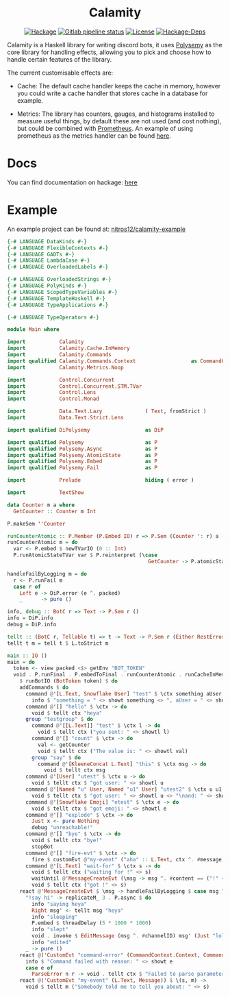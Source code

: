 <h1 align="center">Calamity</h1>

<!-- [![Hackage](https://img.shields.io/hackage/v/calamity)](https://hackage.haskell.org/package/calamity) -->
<!-- [![Gitlab pipeline status](https://img.shields.io/gitlab/pipeline/nitros12/calamity)](https://gitlab.com/nitros12/calamity/pipelines) -->
<!-- [![License](https://img.shields.io/github/license/nitros12/calamity)](https://github.com/nitros12/calamity/blob/master/LICENSE) -->
<!-- [![Hackage-Deps](https://img.shields.io/hackage-deps/v/calamity)](https://hackage.haskell.org/package/calamity) -->

<p align="center">
  <a href="https://hackage.haskell.org/package/calamity"><img src="https://img.shields.io/hackage/v/calamity" alt="Hackage"></a>
  <a href="https://gitlab.com/nitros12/calamity/pipelines"><img src="https://img.shields.io/gitlab/pipeline/nitros12/calamity" alt="Gitlab pipeline status"></a>
  <a href="https://github.com/nitros12/calamity/blob/master/LICENSE"><img src="https://img.shields.io/github/license/nitros12/calamity" alt="License"></a>
  <a href="https://hackage.haskell.org/package/calamity"><img src="https://img.shields.io/hackage-deps/v/calamity" alt="Hackage-Deps"></a>
</p>

Calamity is a Haskell library for writing discord bots, it uses
[Polysemy](https://hackage.haskell.org/package/polysemy) as the core library for
handling effects, allowing you to pick and choose how to handle certain features
of the library.

The current customisable effects are:

* Cache: The default cache handler keeps the cache in memory, however you could
  write a cache handler that stores cache in a database for example.

* Metrics: The library has counters, gauges, and histograms installed to measure
  useful things, by default these are not used (and cost nothing), but could be
  combined with [Prometheus](https://hackage.haskell.org/package/prometheus). An
  example of using prometheus as the metrics handler can be found
  [here](https://github.com/nitros12/calamity-example).

# Docs

You can find documentation on hackage: [here](https://hackage.haskell.org/package/calamity)

# Example

An example project can be found at:
[nitros12/calamity-example](https://github.com/nitros12/calamity-example)

``` haskell
{-# LANGUAGE DataKinds #-}
{-# LANGUAGE FlexibleContexts #-}
{-# LANGUAGE GADTs #-}
{-# LANGUAGE LambdaCase #-}
{-# LANGUAGE OverloadedLabels #-}

{-# LANGUAGE OverloadedStrings #-}
{-# LANGUAGE PolyKinds #-}
{-# LANGUAGE ScopedTypeVariables #-}
{-# LANGUAGE TemplateHaskell #-}
{-# LANGUAGE TypeApplications #-}

{-# LANGUAGE TypeOperators #-}

module Main where

import           Calamity
import           Calamity.Cache.InMemory
import           Calamity.Commands
import qualified Calamity.Commands.Context                  as CommandContext
import           Calamity.Metrics.Noop

import           Control.Concurrent
import           Control.Concurrent.STM.TVar
import           Control.Lens
import           Control.Monad

import           Data.Text.Lazy              ( Text, fromStrict )
import           Data.Text.Strict.Lens

import qualified DiPolysemy                  as DiP

import qualified Polysemy                    as P
import qualified Polysemy.Async              as P
import qualified Polysemy.AtomicState        as P
import qualified Polysemy.Embed              as P
import qualified Polysemy.Fail               as P

import           Prelude                     hiding ( error )

import           TextShow

data Counter m a where
  GetCounter :: Counter m Int

P.makeSem ''Counter

runCounterAtomic :: P.Member (P.Embed IO) r => P.Sem (Counter ': r) a -> P.Sem r a
runCounterAtomic m = do
  var <- P.embed $ newTVarIO (0 :: Int)
  P.runAtomicStateTVar var $ P.reinterpret (\case
                                              GetCounter -> P.atomicState (\v -> (v + 1, v))) m

handleFailByLogging m = do
  r <- P.runFail m
  case r of
    Left e -> DiP.error (e ^. packed)
    _      -> pure ()

info, debug :: BotC r => Text -> P.Sem r ()
info = DiP.info
debug = DiP.info

tellt :: (BotC r, Tellable t) => t -> Text -> P.Sem r (Either RestError Message)
tellt t m = tell t $ L.toStrict m

main :: IO ()
main = do
  token <- view packed <$> getEnv "BOT_TOKEN"
  void . P.runFinal . P.embedToFinal . runCounterAtomic . runCacheInMemory . runMetricsPrometheusIO . useConstantPrefix "!"
    $ runBotIO (BotToken token) $ do
    addCommands $ do
      command @'[L.Text, Snowflake User] "test" $ \ctx something aUser -> do
        info $ "something = " <> showt something <> ", aUser = " <> showt aUser
      command @'[] "hello" $ \ctx -> do
        void $ tellt ctx "heya"
      group "testgroup" $ do
        command @'[[L.Text]] "test" $ \ctx l -> do
          void $ tellt ctx ("you sent: " <> showtl l)
        command @'[] "count" $ \ctx -> do
          val <- getCounter
          void $ tellt ctx ("The value is: " <> showtl val)
        group "say" $ do
          command @'[KleeneConcat L.Text] "this" $ \ctx msg -> do
            void $ tellt ctx msg
      command @'[User] "utest" $ \ctx u -> do
        void $ tellt ctx $ "got user: " <> showtl u
      command @'[Named "u" User, Named "u1" User] "utest2" $ \ctx u u1 -> do
        void $ tellt ctx $ "got user: " <> showtl u <> "\nand: " <> showtl u1
      command @'[Snowflake Emoji] "etest" $ \ctx e -> do
        void $ tellt ctx $ "got emoji: " <> showtl e
      command @'[] "explode" $ \ctx -> do
        Just x <- pure Nothing
        debug "unreachable!"
      command @'[] "bye" $ \ctx -> do
        void $ tellt ctx "bye!"
        stopBot
      command @'[] "fire-evt" $ \ctx -> do
        fire $ customEvt @"my-event" ("aha" :: L.Text, ctx ^. #message)
      command @'[L.Text] "wait-for" $ \ctx s -> do
        void $ tellt ctx ("waiting for !" <> s)
        waitUntil @'MessageCreateEvt (\msg -> msg ^. #content == ("!" <> s))
        void $ tellt ctx ("got !" <> s)
    react @'MessageCreateEvt $ \msg -> handleFailByLogging $ case msg ^. #content of
      "!say hi" -> replicateM_ 3 . P.async $ do
        info "saying heya"
        Right msg' <- tellt msg "heya"
        info "sleeping"
        P.embed $ threadDelay (5 * 1000 * 1000)
        info "slept"
        void . invoke $ EditMessage (msg ^. #channelID) msg' (Just "lol") Nothing
        info "edited"
      _ -> pure ()
    react @('CustomEvt "command-error" (CommandContext.Context, CommandError)) $ \(ctx, e) -> do
      info $ "Command failed with reason: " <> showt e
      case e of
        ParseError n r -> void . tellt ctx $ "Failed to parse parameter: `" <> L.fromStrict n <> "`, with reason: ```\n" <> r <> "```"
    react @('CustomEvt "my-event" (L.Text, Message)) $ \(s, m) ->
      void $ tellt m ("Somebody told me to tell you about: " <> s)
```

